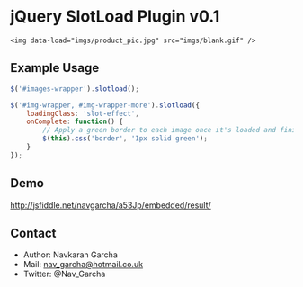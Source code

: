 # jQuery SlotLoad Plugin v0.1
`<img data-load="imgs/product_pic.jpg" src="imgs/blank.gif" />`

## Example Usage

``` javascript
$('#images-wrapper').slotload();

$('#img-wrapper, #img-wrapper-more').slotload({
    loadingClass: 'slot-effect',
    onComplete: function() {
        // Apply a green border to each image once it's loaded and finished animating
        $(this).css('border', '1px solid green');
    }
});
```

## Demo

http://jsfiddle.net/navgarcha/a53Jp/embedded/result/

## Contact
* Author: Navkaran Garcha
* Mail: nav_garcha@hotmail.co.uk
* Twitter: @Nav_Garcha